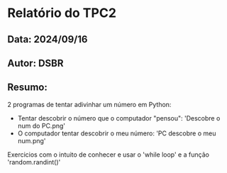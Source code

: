 # Relatório do TPC2
## Data: 2024/09/16
## Autor: DSBR

## Resumo:
 2 programas de tentar adivinhar um número em Python:
 * Tentar descobrir o número que o computador "pensou": 'Descobre o num do PC.png'
 * O computador tentar descobrir o meu número: 'PC descobre o meu num.png'

 Exercicios com o intuito de conhecer e usar o 'while loop' e a função 'random.randint()'